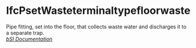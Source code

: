 IfcPsetWasteterminaltypefloorwaste
==================================
Pipe fitting, set into the floor, that collects waste water and discharges it
to a separate trap.  
[ _bSI
Documentation_](https://standards.buildingsmart.org/IFC/DEV/IFC4_2/FINAL/HTML/schema/ifcplumbingfireprotectiondomain/pset/pset_wasteterminaltypefloorwaste.htm)


